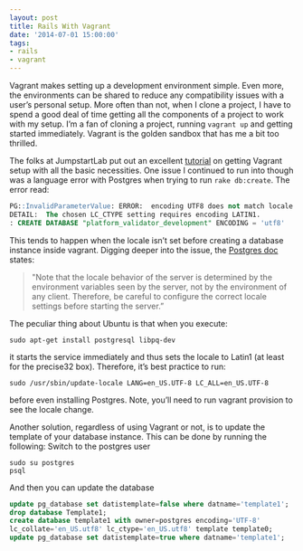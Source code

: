 ```yaml
---
layout: post
title: Rails With Vagrant
date: '2014-07-01 15:00:00'
tags:
- rails
- vagrant
---
```


Vagrant makes setting up a development environment simple. Even more, the environments can be shared to reduce any compatibility issues with a user’s personal setup. More often than not, when I clone a project, I have to spend a good deal of time getting all the components of a project to work with my setup. I’m a fan of cloning a project, running `vagrant up` and getting started immediately. Vagrant is the golden sandbox that has me a bit too thrilled.

The folks at JumpstartLab put out an excellent [tutorial](http://tutorials.jumpstartlab.com/topics/vagrant_setup.html) on getting Vagrant setup with all the basic necessities. One issue I continued to run into though was a language error with Postgres when trying to run `rake db:create`. The error read:

```sql
PG::InvalidParameterValue: ERROR:  encoding UTF8 does not match locale en_US
DETAIL:  The chosen LC_CTYPE setting requires encoding LATIN1.
: CREATE DATABASE "platform_validator_development" ENCODING = 'utf8'
```

This tends to happen when the locale isn’t set before creating a database instance inside vagrant. Digging deeper into the issue, the [Postgres doc](http://www.postgresql.org/docs/8.2/static/locale.html) states:

> "Note that the locale behavior of the server is determined by the environment variables seen by the server, not by the environment of any client. Therefore, be careful to configure the correct locale
settings before starting the server.”

The peculiar thing about Ubuntu is that when you execute:

```shell
sudo apt-get install postgresql libpq-dev
```
it starts the service immediately and thus sets the locale to Latin1 (at least for the precise32 box). Therefore, it’s best practice to run:

```shell
sudo /usr/sbin/update-locale LANG=en_US.UTF-8 LC_ALL=en_US.UTF-8
```
before even installing Postgres. Note, you’ll need to run vagrant provision  to see the locale change.

Another solution, regardless of using Vagrant or not, is to update the template of your database instance. This can be done by running the following:
Switch to the postgres user

```shell
sudo su postgres
psql
```
And then you can update the database

```sql
update pg_database set datistemplate=false where datname='template1';
drop database Template1;
create database template1 with owner=postgres encoding='UTF-8'
lc_collate='en_US.utf8' lc_ctype='en_US.utf8' template template0;
update pg_database set datistemplate=true where datname='template1';
```
